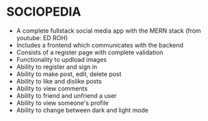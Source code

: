 # SOCIOPEDIA
- A complete fullstack social media app with the MERN stack (from youtube: ED ROH)
- Includes a frontend which communicates with the backend
- Consists of a register page with complete validation
- Functionality to updload images
- Ability to register and sign in
- Ability to make post, edit, delete post
- Ability to like and dislike posts
- Ability to view comments
- Ability to friend and unfriend a user
- Ability to view someone's profile
- Ability to change between dark and light mode
